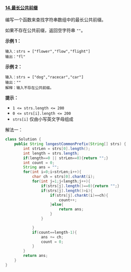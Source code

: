 #### [14.最长公共前缀](https://leetcode.cn/problems/longest-common-prefix/)

编写一个函数来查找字符串数组中的最长公共前缀。

如果不存在公共前缀，返回空字符串 `""`。

**示例 1：**

```
输入：strs = ["flower","flow","flight"]
输出："fl"
```

**示例 2：**

```
输入：strs = ["dog","racecar","car"]
输出：""
解释：输入不存在公共前缀。
```

**提示：**

- `1 <= strs.length <= 200`
- `0 <= strs[i].length <= 200`
- `strs[i]` 仅由小写英文字母组成

解法一：

```java
class Solution {
    public String longestCommonPrefix(String[] strs) {
        int strLen = strs[0].length();
        int length = strs.length;
        if(length==0 || strLen==0){return "";}
        int count = 0;
        String ans = "";
        for(int i=0;i<strLen;i++){
            char ch = strs[0].charAt(i);
            for(int j=1;j<length;j++){
                if(strs[j].length()==0){return "";}
                if(strs[j].length()>i){
                    if(strs[j].charAt(i)==ch){
                        count++;
                    }else{
                        return ans;
                    }
                }

            }
            if(count==length-1){
                ans += ch;
                count = 0;
            }
        }
        return ans;
    }
}
```

